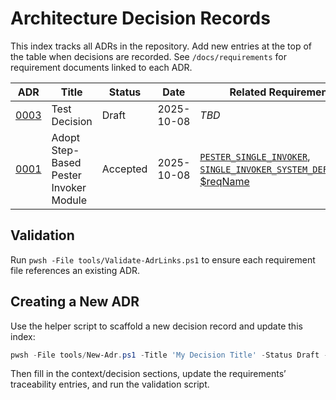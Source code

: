 # Architecture Decision Records

This index tracks all ADRs in the repository. Add new entries at the top of the
table when decisions are recorded. See `/docs/requirements` for requirement
documents linked to each ADR.

| ADR | Title                                   | Status   | Date       | Related Requirements |
|-----|-----------------------------------------|----------|------------|----------------------|
| [0003](0003-test-decision.md) | Test Decision | Draft | 2025-10-08 | _TBD_ |
| [0001](0001-single-invoker-step-module.md) | Adopt Step-Based Pester Invoker Module | Accepted | 2025-10-08 | [`PESTER_SINGLE_INVOKER`](../requirements/PESTER_SINGLE_INVOKER.md), [`SINGLE_INVOKER_SYSTEM_DEFINITION`](../requirements/SINGLE_INVOKER_SYSTEM_DEFINITION.md), [$reqName](../../requirements/PESTER_SINGLE_INVOKER.md) |

## Validation

Run `pwsh -File tools/Validate-AdrLinks.ps1` to ensure each requirement file
references an existing ADR.

## Creating a New ADR

Use the helper script to scaffold a new decision record and update this index:

```powershell
pwsh -File tools/New-Adr.ps1 -Title 'My Decision Title' -Status Draft -Requirements PESTER_SINGLE_INVOKER
```

Then fill in the context/decision sections, update the requirements’ traceability
entries, and run the validation script.
